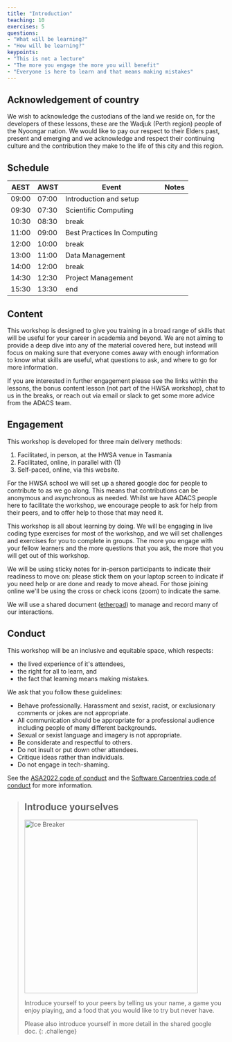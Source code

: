 ```yaml
---
title: "Introduction"
teaching: 10
exercises: 5
questions:
- "What will be learning?"
- "How will be learning?"
keypoints:
- "This is not a lecture"
- "The more you engage the more you will benefit"
- "Everyone is here to learn and that means making mistakes"
---
```

## Acknowledgement of country
We wish to acknowledge the custodians of the land we reside on, for the developers of these lessons, these are the Wadjuk (Perth region) people of the Nyoongar nation.
We would like to pay our respect to their Elders past, present and emerging and we acknowledge and respect their continuing culture and the contribution they make to the life of this city and this region.


## Schedule

| AEST  | AWST  | Event                       | Notes |
| ----- | ----- | --------------------------- | ----- |
| 09:00 | 07:00 | Introduction and setup      |       |
| 09:30 | 07:30 | Scientific Computing        |       |
| 10:30 | 08:30 | break                       |       |
| 11:00 | 09:00 | Best Practices In Computing |       |
| 12:00 | 10:00 | break                       |       |
| 13:00 | 11:00 | Data Management             |       |
| 14:00 | 12:00 | break                       |       |
| 14:30 | 12:30 | Project Management          |       |
| 15:30 | 13:30 | end                         |       |

## Content

This workshop is designed to give you training in a broad range of skills that will be useful for your career in academia and beyond.
We are not aiming to provide a deep dive into any of the material covered here, but instead will focus on making sure that everyone comes away with enough information to know what skills are useful, what questions to ask, and where to go for more information.

If you are interested in further engagement please see the links within the lessons, the bonus content lesson (not part of the HWSA workshop), chat to us in the breaks, or reach out via email or slack to get some more advice from the ADACS team.

## Engagement

This workshop is developed for three main delivery methods:
1. Facilitated, in person, at the HWSA venue in Tasmania
2. Facilitated, online, in parallel with (1)
3. Self-paced, online, via this website.

For the HWSA school we will set up a shared google doc for people to contribute to as we go along.
This means that contributions can be anonymous and asynchronous as needed.
Whilst we have ADACS people here to facilitate the workshop, we encourage people to ask for help from their peers, and to offer help to those that may need it.

This workshop is all about learning by doing.
We will be engaging in live coding type exercises for most of the workshop, and we will set challenges and exercises for you to complete in groups.
The more you engage with your fellow learners and the more questions that you ask, the more that you will get out of this workshop.

We will be using sticky notes for in-person participants to indicate their readiness to move on: please stick them on your laptop screen to indicate if you need help or are done and ready to move ahead.
For those joining online we'll be using the cross or check icons (zoom) to indicate the same.

We will use a shared document ([etherpad](https://pad.systemli.org/p/hwsa-2022-workshop-tassie)) to manage and record many of our interactions.


## Conduct

This workshop will be an inclusive and equitable space, which respects:
- the lived experience of it's attendees,
- the right for all to learn, and 
- the fact that learning means making mistakes.

We ask that you follow these guidelines:

- Behave professionally. Harassment and sexist, racist, or exclusionary comments or jokes are not appropriate.
- All communication should be appropriate for a professional audience including people of many different backgrounds. 
- Sexual or sexist language and imagery is not appropriate.
- Be considerate and respectful to others.
- Do not insult or put down other attendees.
- Critique ideas rather than individuals.
- Do not engage in tech-shaming.

See the [ASA2022 code of conduct](https://www.asa2022.org/code-of-conduct) and the [Software Carpentries code of conduct](https://docs.carpentries.org/topic_folders/policies/code-of-conduct.html) for more information.



> ## Introduce yourselves
> <img src="https://ichef.bbci.co.uk/news/976/cpsprodpb/D6B5/production/_123956945_225107a3-318d-4c2e-b040-2dcd03c4698a.jpg" width="400" alt="Ice Breaker">
> 
> Introduce yourself to your peers by telling us your name, a game you enjoy playing, and a food that you would like to try but never have.
> 
> Please also introduce yourself in more detail in the shared google doc.
{: .challenge}